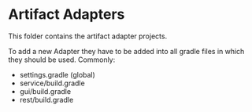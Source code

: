 
# Artifact Adapters

This folder contains the artifact adapter projects.

To add a new Adapter they have to be added into all gradle files in which they should be used.
Commonly:
- settings.gradle (global)
- service/build.gradle
- gui/build.gradle
- rest/build.gradle